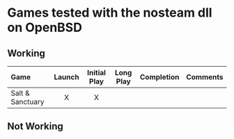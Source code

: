 # Games tested with the nosteam dll on OpenBSD

## Working

|Game|Launch|Initial Play|Long Play|Completion|Comments|
|:---|:----:|:----------:|:-------:|:--------:|:------:|
|Salt & Sanctuary|X|X||||

## Not Working
